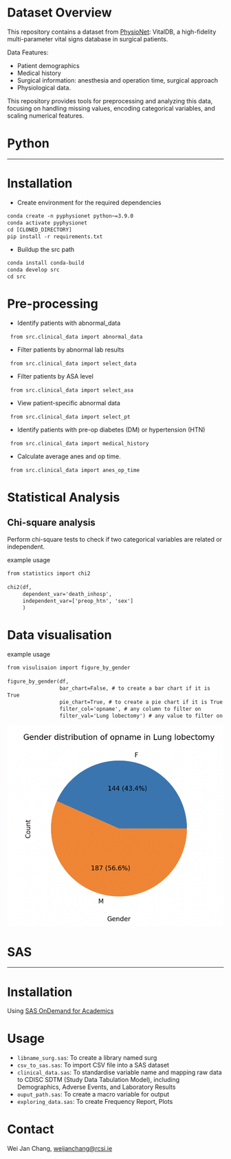 # Dataset Overview

This repository contains a dataset from [PhysioNet](https://physionet.org/content/vitaldb/1.0.0/): VitalDB,
a high-fidelity multi-parameter vital signs database in surgical patients.

Data Features:

- Patient demographics
- Medical history
- Surgical information: anesthesia and operation time, surgical approach
- Physiological data.

This repository provides tools for preprocessing and analyzing this data, focusing on handling missing values,
encoding categorical variables, and scaling numerical features.

# Python

---

# Installation

- Create environment for the required dependencies

```
conda create -n pyphysionet python~=3.9.0
conda activate pyphysionet
cd [CLONED_DIRECTORY]
pip install -r requirements.txt
```

- Buildup the src path

```
conda install conda-build
conda develop src
cd src
```

# Pre-processing

- Identify patients with abnormal_data

`` from src.clinical_data import abnormal_data``

- Filter patients by abnormal lab results

`` from src.clinical_data import select_data``

- Filter patients by ASA level

`` from src.clinical_data import select_asa``

- View patient-specific abnormal data

`` from src.clinical_data import select_pt``

- Identify patients with pre-op diabetes (DM) or hypertension (HTN)

`` from src.clinical_data import medical_history``

- Calculate average anes and op time.

`` from src.clinical_data import anes_op_time``

# Statistical Analysis

## Chi-square analysis

Perform chi-square tests to check if two categorical variables are related or independent.

example usage

```
from statistics import chi2

chi2(df,
     dependent_var='death_inhosp',
     independent_var=['preop_htn', 'sex']
     )
```

# Data visualisation

example usage

```
from visulisaion import figure_by_gender

figure_by_gender(df, 
                 bar_chart=False, # to create a bar chart if it is True
                 pie_chart=True, # to create a pie chart if it is True
                 filter_col='opname', # any column to filter on
                 filter_val='Lung lobectomy') # any value to filter on 
```

![Example 1](figure/pie_chart.png)

# SAS

---

# Installation

Using [SAS OnDemand for Academics](http://welcome.oda.sas.com)

# Usage

-  ``libname_surg.sas``: To create a library named surg
-  ``csv_to_sas.sas``: To import CSV file into a SAS dataset
-  ``clinical_data.sas``: To standardise variable name and mapping raw data to CDISC SDTM (Study Data Tabulation Model), including
  Demographics, Adverse Events, and Laboratory Results
-  ``ouput_path.sas``: To create a macro variable for output 
-  ``exploring_data.sas``: To create Frequency Report, Plots 

# Contact

Wei Jan Chang, weijanchang@rcsi.ie
